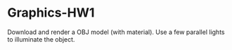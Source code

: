 # Graphics-HW1
Download and render a OBJ model (with material). Use a few parallel lights to illuminate the object.
